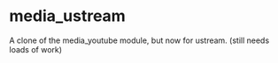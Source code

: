 media_ustream
=============

A clone of the media_youtube module, but now for ustream. (still needs loads of work)